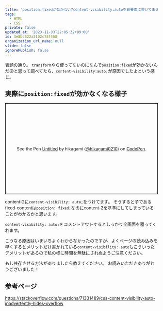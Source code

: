 ```yaml
---
title: 'position:fixedが効かない?content-visibility:autoを親要素に書いてませんか?というお話'
tags:
  - HTML
  - CSS
private: false
updated_at: '2023-11-03T22:05:32+09:00'
id: 3e8bc522a2102c78f568
organization_url_name: null
slide: false
ignorePublish: false
---
```

表題の通り。
`transform`やら使ってないのになんで`position:fixed`が効かないんだ😡と思って調べてたら、`content-visibility:auto;`が原因でしたよという感じ。

## 実際に`position:fixed`が効かなくなる様子

<p class="codepen" data-height="300" data-default-tab="html,result" data-slug-hash="vYbXbqB" data-user="hikagami0210" style="height: 300px; box-sizing: border-box; display: flex; align-items: center; justify-content: center; border: 2px solid; margin: 1em 0; padding: 1em;">
  <span>See the Pen <a href="https://codepen.io/hikagami0210/pen/vYbXbqB">
  Untitled</a> by hikagami (<a href="https://codepen.io/hikagami0210">@hikagami0210</a>)
  on <a href="https://codepen.io">CodePen</a>.</span>
</p>
<script async src="https://cpwebassets.codepen.io/assets/embed/ei.js"></script>

content-2に`content-visibility: auto;`をつけてます。
そうすると子であるfixed-contentは`position: fixed;`なのにcontent-2を基準にしてしまっていることがわかるかと思います。

`content-visibility: auto;`をコメントアウトするとしっかり全画面を覆ってくれます。


こうなる原因はいまいちよくわからなかったのですが、よくページの読み込みを早くするとメリットだけ書かれている`content-visibility: auto`もこういったデメリットがあるので私の様に時間を無駄にされぬようご注意ください。

もし共存させる方法がありましたら教えてください。
お読みいただきありがとうございました！

## 参考ページ
https://stackoverflow.com/questions/71331489/css-content-visibility-auto-inadvertently-hides-overflow
